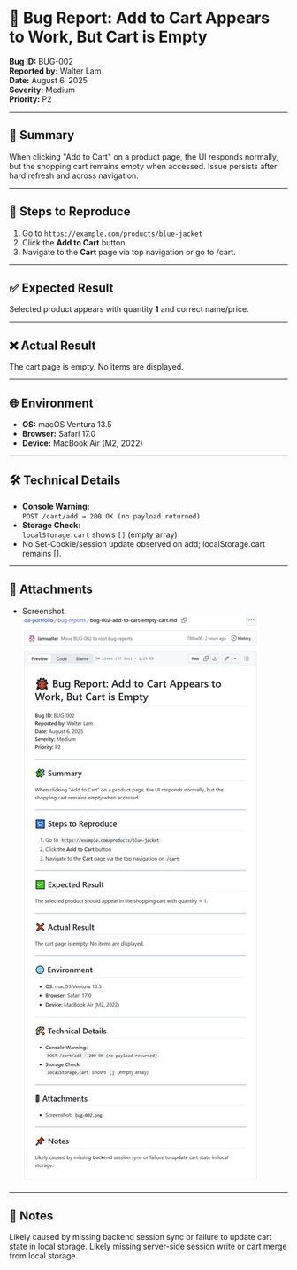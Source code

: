 # 🐞 Bug Report: Add to Cart Appears to Work, But Cart is Empty

**Bug ID:** BUG-002  
**Reported by:** Walter Lam  
**Date:** August 6, 2025  
**Severity:** Medium  
**Priority:** P2  

---

## 🧩 Summary
When clicking "Add to Cart" on a product page, the UI responds normally, but the shopping cart remains empty when accessed.
Issue persists after hard refresh and across navigation.

---

## 🔁 Steps to Reproduce
1. Go to `https://example.com/products/blue-jacket`
2. Click the **Add to Cart** button
3. Navigate to the **Cart** page via top navigation or go to /cart.

---

## ✅ Expected Result
Selected product appears with quantity **1** and correct name/price.

---

## ❌ Actual Result
The cart page is empty. No items are displayed.

---

## 🌐 Environment
- **OS:** macOS Ventura 13.5  
- **Browser:** Safari 17.0  
- **Device:** MacBook Air (M2, 2022)

---

## 🛠️ Technical Details
- **Console Warning:**  
  `POST /cart/add → 200 OK (no payload returned)`
- **Storage Check:**  
  `localStorage.cart` shows `[]` (empty array)
- No Set-Cookie/session update observed on add; localStorage.cart remains [].

---

## 📎 Attachments
- Screenshot: ![BUG-002](./assets/BUG-002/bug-002.png)

---

## 📌 Notes
Likely caused by missing backend session sync or failure to update cart state in local storage.
Likely missing server-side session write or cart merge from local storage.
